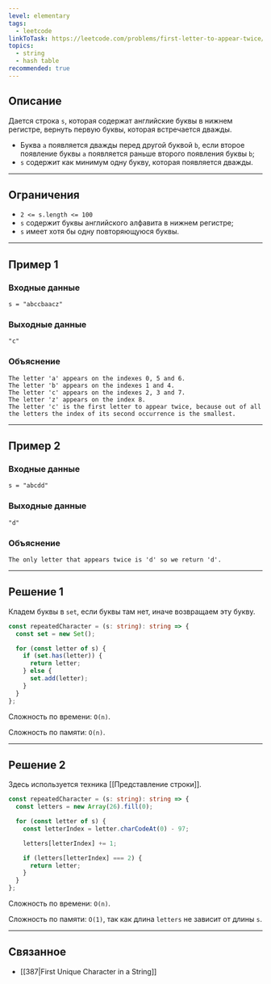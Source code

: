 ```yaml
---
level: elementary
tags:
  - leetcode
linkToTask: https://leetcode.com/problems/first-letter-to-appear-twice/description/
topics:
  - string
  - hash table
recommended: true
---
```

## Описание

Дается строка `s`, которая содержат английские буквы в нижнем регистре, вернуть первую буквы, которая встречается дважды.

- Буква `a` появляется дважды перед другой буквой `b`, если второе появление буквы `a` появляется раньше второго появления буквы `b`;
- `s` содержит как минимум одну букву, которая появляется дважды.

---
## Ограничения

- `2 <= s.length <= 100`
- `s` содержит буквы английского алфавита в нижнем регистре;
- `s` имеет хотя бы одну повторяющуюся буквы.

---
## Пример 1

### Входные данные

```
s = "abccbaacz"
```
### Выходные данные

```
"c"
```
### Объяснение

```
The letter 'a' appears on the indexes 0, 5 and 6.
The letter 'b' appears on the indexes 1 and 4.
The letter 'c' appears on the indexes 2, 3 and 7.
The letter 'z' appears on the index 8.
The letter 'c' is the first letter to appear twice, because out of all the letters the index of its second occurrence is the smallest.
```

---
## Пример 2

### Входные данные

```
s = "abcdd"
```
### Выходные данные

```
"d"
```
### Объяснение

```
The only letter that appears twice is 'd' so we return 'd'.
```

---
## Решение 1

Кладем буквы в `set`, если буквы там нет, иначе возвращаем эту букву.

```typescript
const repeatedCharacter = (s: string): string => {
  const set = new Set();

  for (const letter of s) {
    if (set.has(letter)) {
      return letter;
    } else {
      set.add(letter);
    }
  }
};
```

Сложность по времени: `O(n)`.

Сложность по памяти: `O(n)`.

---
## Решение 2

Здесь используется техника [[Представление строки]].

```typescript
const repeatedCharacter = (s: string): string => {
  const letters = new Array(26).fill(0);

  for (const letter of s) {
    const letterIndex = letter.charCodeAt(0) - 97;

    letters[letterIndex] += 1;

    if (letters[letterIndex] === 2) {
      return letter;
    }
  }
};
```

Сложность по времени: `O(n)`.

Сложность по памяти: `O(1)`, так как длина `letters` не зависит от длины `s`.

---
## Связанное

- [[387|First Unique Character in a String]]